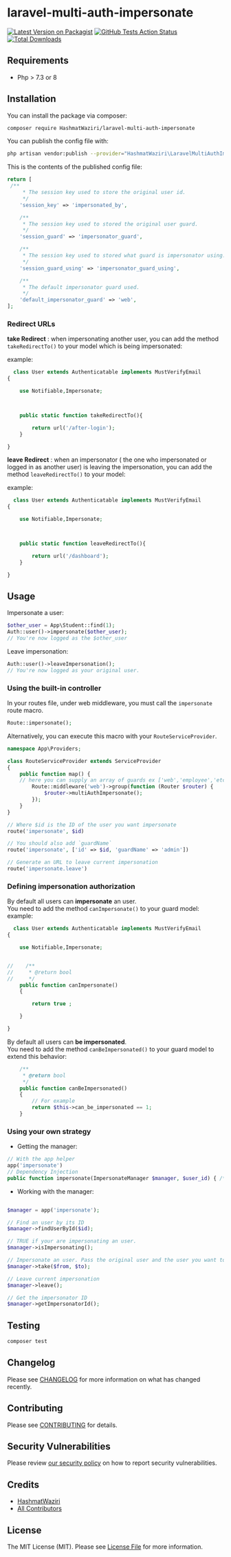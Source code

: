 # laravel-multi-auth-impersonate

[![Latest Version on Packagist](https://img.shields.io/packagist/v/HashmatWaziri/laravel-multi-auth-impersonate.svg?style=flat-square)](https://packagist.org/packages/HashmatWaziri/laravel-multi-auth-impersonate)
[![GitHub Tests Action Status](https://img.shields.io/github/workflow/status/HashmatWaziri/laravel-multi-auth-impersonate/run-tests?label=tests)](https://github.com/HashmatWaziri/laravel-multi-auth-impersonate/actions?query=workflow%3ATests+branch%3Amaster)
[![Total Downloads](https://img.shields.io/packagist/dt/HashmatWaziri/laravel-multi-auth-impersonate.svg?style=flat-square)](https://packagist.org/packages/HashmatWaziri/laravel-multi-auth-impersonate)





## Requirements
- Php > 7.3 or 8

## Installation

You can install the package via composer:

```bash
composer require HashmatWaziri/laravel-multi-auth-impersonate
```



You can publish the config file with:
```bash
php artisan vendor:publish --provider="HashmatWaziri\LaravelMultiAuthImpersonate\LaravelMultiAuthImpersonateServiceProvider" --tag="multiAuthImpersonate"
```

This is the contents of the published config file:

```php
return [
 /**
     * The session key used to store the original user id.
     */
    'session_key' => 'impersonated_by',

    /**
     * The session key used to stored the original user guard.
     */
    'session_guard' => 'impersonator_guard',

    /**
     * The session key used to stored what guard is impersonator using.
     */
    'session_guard_using' => 'impersonator_guard_using',

    /**
     * The default impersonator guard used.
     */
    'default_impersonator_guard' => 'web',
];
```

### Redirect URLs

**take Redirect** : when impersonating another user, you can add the method  `takeRedirectTo()` to your model which is being impersonated:

example:
```php
  class User extends Authenticatable implements MustVerifyEmail
{

    use Notifiable,Impersonate;



    public static function takeRedirectTo(){

        return url('/after-login');
    }

}
```


**leave Redirect** : when an impersonator ( the one who impersonated or logged in as another user) is leaving the impersonation, you can add the method  `leaveRedirectTo()` to your model:

example:
```php
  class User extends Authenticatable implements MustVerifyEmail
{

    use Notifiable,Impersonate;



    public static function leaveRedirectTo(){

        return url('/dashboard');
    }

}
```


## Usage


Impersonate a user:
```php
$other_user = App\Student::find(1);
Auth::user()->impersonate($other_user);
// You're now logged as the $other_user
```

Leave impersonation:
```php
Auth::user()->leaveImpersonation();
// You're now logged as your original user.
```

### Using the built-in controller

In your routes file, under web middleware, you must call the `impersonate` route macro.

```php
Route::impersonate();
```

Alternatively, you can execute this macro with your `RouteServiceProvider`.

```php
namespace App\Providers;

class RouteServiceProvider extends ServiceProvider
{
    public function map() {
	// here you can supply an array of guards ex ['web','employee','etc']
        Route::middleware('web')->group(function (Router $router) {
            $router->multiAuthImpersonate();
        });
    }
}
```

```php
// Where $id is the ID of the user you want impersonate
route('impersonate', $id)

// You should also add `guardName`
route('impersonate', ['id' => $id, 'guardName' => 'admin'])

// Generate an URL to leave current impersonation
route('impersonate.leave')

```
### Defining impersonation authorization

By default all users can **impersonate** an user.  
You need to add the method `canImpersonate()` to your guard model:
example:
```php
  class User extends Authenticatable implements MustVerifyEmail
{

    use Notifiable,Impersonate;


//    /**
//     * @return bool
//     */
    public function canImpersonate()
    {

        return true ;

    }

}
```

By default all users can **be impersonated**.  
You need to add the method `canBeImpersonated()` to your guard model to extend this behavior:

```php
    /**
     * @return bool
     */
    public function canBeImpersonated()
    {
        // For example
        return $this->can_be_impersonated == 1;
    }
```

### Using your own strategy

- Getting the manager:
```php
// With the app helper
app('impersonate')
// Dependency Injection
public function impersonate(ImpersonateManager $manager, $user_id) { /* ... */ }
```

- Working with the manager:

```php

$manager = app('impersonate');

// Find an user by its ID
$manager->findUserById($id);

// TRUE if your are impersonating an user.
$manager->isImpersonating();

// Impersonate an user. Pass the original user and the user you want to impersonate
$manager->take($from, $to);

// Leave current impersonation
$manager->leave();

// Get the impersonator ID
$manager->getImpersonatorId();
```

## Testing

```bash
composer test
```

## Changelog

Please see [CHANGELOG](CHANGELOG.md) for more information on what has changed recently.

## Contributing

Please see [CONTRIBUTING](.github/CONTRIBUTING.md) for details.

## Security Vulnerabilities

Please review [our security policy](../../security/policy) on how to report security vulnerabilities.

## Credits

- [HashmatWaziri](https://github.com/HashmatWaziri)
- [All Contributors](../../contributors)

## License

The MIT License (MIT). Please see [License File](LICENSE.md) for more information.
